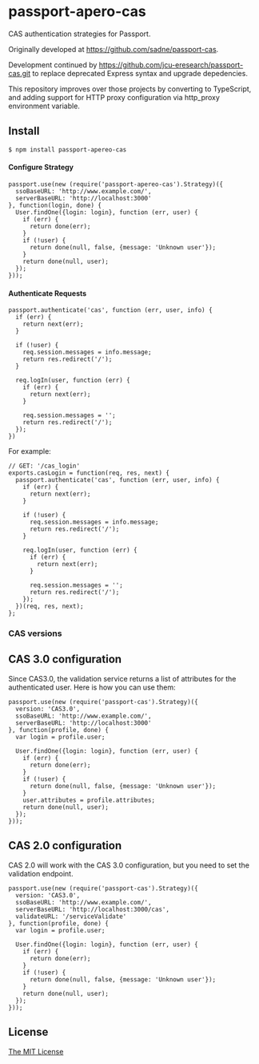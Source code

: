 # passport-apero-cas

CAS authentication strategies for Passport.

Originally developed at <https://github.com/sadne/passport-cas>. 

Development continued by <https://github.com/jcu-eresearch/passport-cas.git>
to replace deprecated Express syntax and upgrade depedencies.

This repository improves over those projects by converting to TypeScript, 
and adding support for HTTP proxy configuration via http_proxy environment variable.

## Install

    $ npm install passport-apereo-cas

#### Configure Strategy

    passport.use(new (require('passport-apereo-cas').Strategy)({
      ssoBaseURL: 'http://www.example.com/',
      serverBaseURL: 'http://localhost:3000'
    }, function(login, done) {
      User.findOne({login: login}, function (err, user) {
        if (err) {
          return done(err);
        }
        if (!user) {
          return done(null, false, {message: 'Unknown user'});
        }
        return done(null, user);
      });
    }));

#### Authenticate Requests

    passport.authenticate('cas', function (err, user, info) {
      if (err) {
        return next(err);
      }

      if (!user) {
        req.session.messages = info.message;
        return res.redirect('/');
      }

      req.logIn(user, function (err) {
        if (err) {
          return next(err);
        }

        req.session.messages = '';
        return res.redirect('/');
      });
    })

For example:

    // GET: '/cas_login'
    exports.casLogin = function(req, res, next) {
      passport.authenticate('cas', function (err, user, info) {
        if (err) {
          return next(err);
        }

        if (!user) {
          req.session.messages = info.message;
          return res.redirect('/');
        }

        req.logIn(user, function (err) {
          if (err) {
            return next(err);
          }

          req.session.messages = '';
          return res.redirect('/');
        });
      })(req, res, next);
    };

### CAS versions

## CAS 3.0 configuration
Since CAS3.0, the validation service returns a list of attributes for the authenticated user.
Here is how you can use them:

    passport.use(new (require('passport-cas').Strategy)({
      version: 'CAS3.0',
      ssoBaseURL: 'http://www.example.com/',
      serverBaseURL: 'http://localhost:3000'
    }, function(profile, done) {
      var login = profile.user;

      User.findOne({login: login}, function (err, user) {
        if (err) {
          return done(err);
        }
        if (!user) {
          return done(null, false, {message: 'Unknown user'});
        }
        user.attributes = profile.attributes;
        return done(null, user);
      });
    }));

## CAS 2.0 configuration
CAS 2.0 will work with the CAS 3.0 configuration, but you need to set the validation endpoint.

    passport.use(new (require('passport-cas').Strategy)({
      version: 'CAS3.0',
      ssoBaseURL: 'http://www.example.com/',
      serverBaseURL: 'http://localhost:3000/cas',
      validateURL: '/serviceValidate'
    }, function(profile, done) {
      var login = profile.user;
    
      User.findOne({login: login}, function (err, user) {
        if (err) {
          return done(err);
        }
        if (!user) {
          return done(null, false, {message: 'Unknown user'});
        }
        return done(null, user);
      });
    }));

## License

[The MIT License](http://opensource.org/licenses/MIT)

